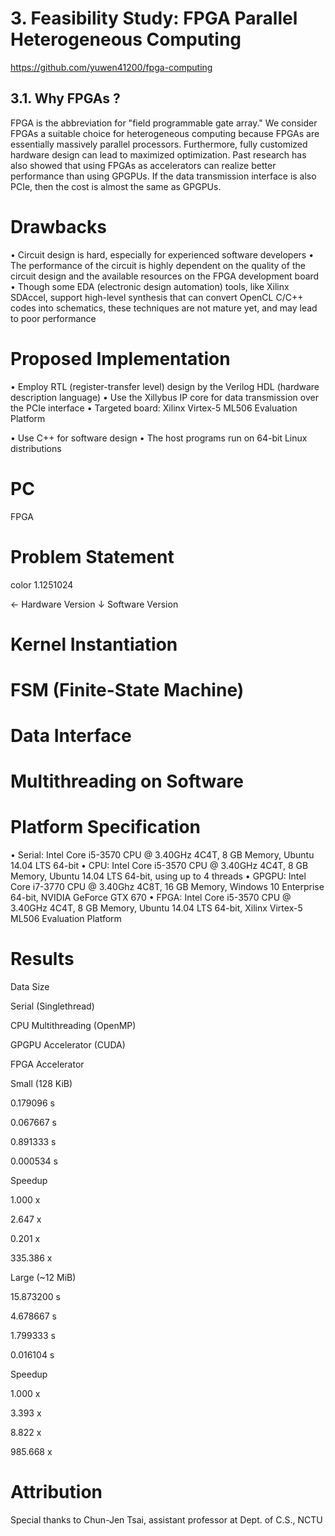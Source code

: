 # 3. Feasibility Study: FPGA Parallel Heterogeneous Computing #
https://github.com/yuwen41200/fpga-computing

## 3.1. Why FPGAs ? ##
FPGA is the abbreviation for "field programmable gate array." We consider FPGAs a suitable choice for heterogeneous computing because FPGAs are essentially massively parallel processors. Furthermore, fully customized hardware design can lead to maximized optimization. Past research has also showed that using FPGAs as accelerators can realize better performance than
using GPGPUs. If the data transmission interface is also PCIe, then the cost is almost the same as GPGPUs.

# Drawbacks
• Circuit design is hard, especially for experienced
software developers
• The performance of the circuit is highly
dependent on the quality of the circuit design
and the available resources on the FPGA
development board
• Though some EDA (electronic design automation)
tools, like Xilinx SDAccel, support high-level
synthesis that can convert OpenCL C/C++ codes
into schematics, these techniques are not mature
yet, and may lead to poor performance

# Proposed Implementation
• Employ RTL (register-transfer level) design by the
Verilog HDL (hardware description language)
• Use the Xillybus IP core for data transmission over
the PCIe interface
• Targeted board: Xilinx Virtex-5 ML506 Evaluation
Platform

• Use C++ for software design
• The host programs run on 64-bit Linux distributions

# PC

FPGA

# Problem Statement
color 1.1251024

← Hardware Version
↓ Software Version

# Kernel Instantiation

# FSM (Finite-State Machine)

# Data Interface

# Multithreading on Software

# Platform Specification
• Serial: Intel Core i5-3570 CPU @ 3.40GHz 4C4T,
8 GB Memory, Ubuntu 14.04 LTS 64-bit
• CPU: Intel Core i5-3570 CPU @ 3.40GHz 4C4T,
8 GB Memory, Ubuntu 14.04 LTS 64-bit,
using up to 4 threads
• GPGPU: Intel Core i7-3770 CPU @ 3.40Ghz 4C8T,
16 GB Memory, Windows 10 Enterprise 64-bit,
NVIDIA GeForce GTX 670
• FPGA: Intel Core i5-3570 CPU @ 3.40GHz 4C4T,
8 GB Memory, Ubuntu 14.04 LTS 64-bit,
Xilinx Virtex-5 ML506 Evaluation Platform

# Results
Data Size

Serial
(Singlethread)

CPU Multithreading
(OpenMP)

GPGPU Accelerator
(CUDA)

FPGA Accelerator

Small
(128 KiB)

0.179096 s

0.067667 s

0.891333 s

0.000534 s

Speedup

1.000 x

2.647 x

0.201 x

335.386 x

Large
(~12 MiB)

15.873200 s

4.678667 s

1.799333 s

0.016104 s

Speedup

1.000 x

3.393 x

8.822 x

985.668 x

# Attribution
Special thanks to Chun-Jen Tsai,
assistant professor at Dept. of C.S., NCTU
